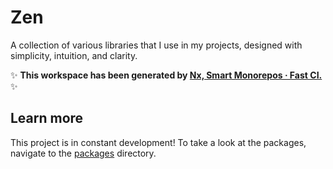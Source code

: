 # Zen

A collection of various libraries that I use in my projects, designed with simplicity, intuition, and clarity.

✨ **This workspace has been generated by [Nx, Smart Monorepos · Fast CI.](https://nx.dev)** ✨


## Learn more

This project is in constant development!
To take a look at the packages, navigate to the [packages](./packages) directory.
